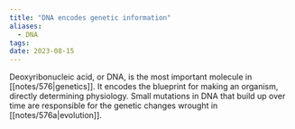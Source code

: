 ```yaml
---
title: "DNA encodes genetic information"
aliases:
  - DNA
tags:
date: 2023-08-15
---
```


Deoxyribonucleic acid, or DNA, is the most important molecule in [[notes/576|genetics]]. It encodes the blueprint for making an organism, directly determining physiology. Small mutations in DNA that build up over time are responsible for the genetic changes wrought in [[notes/576a|evolution]].